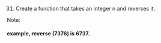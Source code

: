 31. Create a function that takes an integer n and reverses it.

Note:

#### example, reverse (7376) is 6737.
